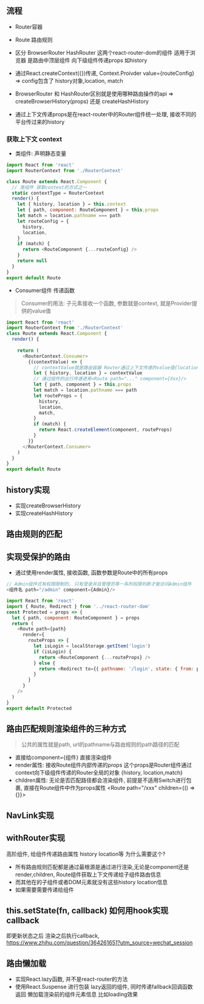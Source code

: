 ## 流程
- Router容器
- Route 路由规则
- 区分 BrowserRouter HashRouter 这两个react-router-dom的组件 适用于浏览器 是路由中顶层组件 向下级组件传递props 如history
- 通过React.createContext({})传递, Context.Proivder value={routeConfig} => config包含了 history对象,location, match

- BrowserRouter 和 HashRouter区别就是使用哪种路由操作的api => createBrowserHistory(props) 还是 createHashHistory
- 通过上下文传递props是在react-router中的Router组件统一处理, 接收不同的平台传过来的history



### 获取上下文 context
- 类组件: 声明静态变量
```js
import React from 'react'
import RouterContext from './RouterContext'

class Route extends React.Component {
  // 类组件 获取context的方式之一
  static contextType = RouterContext
  render() {
    let { history, location } = this.context
    let { path, component: RouteComponent } = this.props
    let match = location.pathname === path
    let routeConfig = {
      history,
      location,
    }
    if (match) {
      return <RouteComponent {...routeConfig} />
    }
    return null
  }
}
export default Route
```

- Consumer组件 传递函数
> Consumer的用法: 子元素接收一个函数, 参数就是context, 就是Provider提供的value值
```js
import React from 'react'
import RouterContext from './RouterContext'
class Route extends React.Component {
  render() {
    
    return (
      <RouterContext.Consumer>
        {(contextValue) => {
          // contextValue就是路由容器 Router通过上下文传递的value值{location,history,match}
          let { history, location } = contextValue
          // 通过组件的出行传递进来<Route path="..." component={Xxx}/>
          let { path, component } = this.props
          let match = location.pathname === path
          let routeProps = {
            history,
            location,
            match,
          }
          if (match) {
            return React.createElement(component, routeProps)
          }
        }}
      </RouterContext.Consumer>
    )
  }
}
export default Route
```


## history实现
- 实现createBrowserHistory
- 实现createHashHistory


## 路由规则的匹配


## 实现受保护的路由
- 通过使用render属性, 接收函数, 函数参数是Route中的所有props
  
```js
// Admin组件式有权限限制的, 只有登录并且管理员等一系列权限判断才能访问Admin组件
<组件名 path="/admin" component={Admin}/>
```

```js
import React from 'react'
import { Route, Redirect } from '../react-router-dom'
const Protected = props => {
  let { path, component: RouteComponent } = props
  return (
    <Route path={path}
      render={
        routeProps => {
          let isLogin = localStorage.getItem('login')
          if (isLogin) {
            return <RouteComponent {...routeProps} />
          } else {
            return <Redirect to={{ pathname: '/login', state: { from: path } }} />
          }
        }
      }
    />
  )
}
export default Protected
```


## 路由匹配规则渲染组件的三种方式
> 公共的属性就是path, url的pathname与路由规则的path路径的匹配


- 直接给component={组件} 直接渲染组件
- render属性: 接收Route组件内部传递的props 这个props是Router组件通过context向下级组件传递的Router全局的对象 {history, location,match}
- children属性: 无论是否匹配路径都会渲染组件, 前提是不适用Switch进行包裹, 直接在Route组件中作为props属性 <Route path="/xxx" children={() => {}}>



## NavLink实现


## withRouter实现 
高阶组件, 给组件传递路由属性 history location等
为什么需要这个?
- 所有路由规则匹配都是通过最根源是通过<Route>进行渲染,无论是component还是render,children, Route组件获取上下文传递给子组件路由信息
- 而其他在<Router></Router>的子组件或者DOM元素就没有这些history location信息
- 如果需要需要传递给组件


## this.setState(fn, callback) 如何用hook实现callback
即更新状态之后 渲染之后执行callback, 
https://www.zhihu.com/question/364261651?utm_source=wechat_session



## 路由懒加载
- 实现React.lazy函数, 并不是react-router的方法
- 使用React.Suspense 进行包装 lazy返回的组件, 同时传递fallback回调函数返回 懒加载渲染前的组件元素信息 比如loading效果
